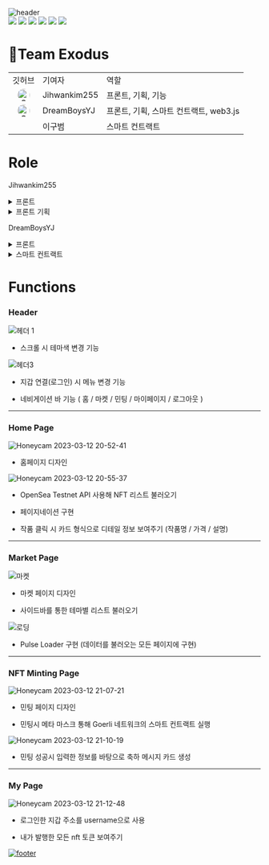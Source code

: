 <picture>![header](https://capsule-render.vercel.app/api?type=waving&color=F8E2CF&height=200&animation=fadeIn&section=header&text=Team%20Exodus&fontSize=90)</picture>
<br>
<a href="#"><img src="https://img.shields.io/badge/Javascript-F7DF1E?style=for-the-badge&logo=Javascript&logoColor=white"></a>
 <a href="#"><img src="https://img.shields.io/badge/React-61DAFB?style=for-the-badge&logo=React&logoColor=white"></a> <a href="#"><img src="https://img.shields.io/badge/Solidity-363636?style=for-the-badge&logo=Solidity&logoColor=white"></a> <a href="#"><img src="https://img.shields.io/badge/Remix-000000?style=for-the-badge&logo=Remix&logoColor=white"></a> <a href="#"><img src="https://img.shields.io/badge/Web3.js-F16822?style=for-the-badge&logo=Web3.js&logoColor=white"></a>
<a href="#"><img src="https://img.shields.io/badge/styled components-DB7093?style=for-the-badge&logo=styled-components&logoColor=white"/></a> 
 
# :two_men_holding_hands:Team Exodus
<table>
  <tr>
    <td>깃허브</td>
    <td>기여자</td>
    <td>역할</td>
  </tr>
  <tr>
    <td align="center"><a href="https://github.com/jihwankim255"><img src="https://github.com/jihwankim255.png" alt="Contributor Name" width="25" style="border-radius: 50%" /></a></td>
    <td>Jihwankim255</td>
    <td>프론트, 기획, 기능</td>
  </tr>
  <tr>
    <td align="center"><a href="https://github.com/DreamBoysYJ"><img src="https://github.com/DreamBoysYJ.png" alt="Contributor Name" width="25" style="border-radius: 50%" /></a></td>
    <td>DreamBoysYJ</td>
    <td>프론트, 기획, 스마트 컨트랙트, web3.js</td>
  </tr>
  <tr>
    <td></td>
    <td>이구범</td>
    <td>스마트 컨트랙트</td>
  </tr>
</table>

#  Role
Jihwankim255
<details>
 <summary>프론트</summary>
 - Home: 월페이퍼, 푸터, 페이지네이션, 상세 페이지
 - Mypage: 상세 페이지
 - Market: 상세 페이지
 - Create: 민팅 완료 페이지
</details>
<details>
 <summary>프론트 기획</summary>
  - 페이지네이션: 페이지 별 NFT수, 최대 페이지,prev,next 버튼
  - 상세 페이지: 데이터 모델링,
 
</details>
 
DreamBoysYJ
<details>
 <summary>프론트</summary>
 - 라우팅
 - Home: 헤더, 로딩
 - Mypage: 배경 이미지
 - Market: 사이드바, 카테고리, 로딩
 - Create: 민팅 폼
</details>
<details>
<summary>스마트 컨트랙트</summary>
 - 스마트 컨트랙트 배포:
 - 민팅: 
 - 보유 NFT: 
</details>

#  Functions
<h3>Header</h3>

![헤더 1](https://user-images.githubusercontent.com/89343745/224542166-dde412ea-4633-40ea-940e-658a5441c741.gif)

- 스크롤 시 테마색 변경 기능

![헤더3](https://user-images.githubusercontent.com/89343745/224542493-58e14046-ea5d-4944-bea2-15f4182accd6.gif)

- 지갑 연결(로그인) 시 메뉴 변경 기능

- 네비게이션 바 기능 ( 홈 / 마켓 / 민팅 / 마이페이지 / 로그아웃 ) 

<hr/>

<h3> Home Page </h3>

![Honeycam 2023-03-12 20-52-41](https://user-images.githubusercontent.com/89343745/224542841-a5ab616c-afd2-4bce-8451-821144b07fc4.gif)

- 홈페이지 디자인

![Honeycam 2023-03-12 20-55-37](https://user-images.githubusercontent.com/89343745/224542980-6b4aeb68-b16d-45cb-a8be-46e7c907eb07.gif)

- OpenSea Testnet API 사용해 NFT 리스트 불러오기

- 페이지네이션 구현

- 작품 클릭 시 카드 형식으로 디테일 정보 보여주기 (작품명 / 가격 / 설명)

<hr/>

<h3> Market Page </h3>

![마켓](https://user-images.githubusercontent.com/89343745/224543419-3c29c373-3391-480a-b74f-63515282e62e.gif)


- 마켓 페이지 디자인

- 사이드바를 통한 테마별 리스트 불러오기 

![로딩](https://user-images.githubusercontent.com/89343745/224543248-877383ae-b5b6-4bf5-9c65-e80ca4d746a7.gif)

- Pulse Loader 구현 (데이터를 불러오는 모든 페이지에 구현)

<hr/>

<h3>NFT Minting Page</h3>

![Honeycam 2023-03-12 21-07-21](https://user-images.githubusercontent.com/89343745/224543577-e6f94abd-35c9-4c49-a969-12a7065b42d2.gif)

- 민팅 페이지 디자인

- 민팅시 메타 마스크 통해 Goerli 네트워크의 스마트 컨트랙트 실행

![Honeycam 2023-03-12 21-10-19](https://user-images.githubusercontent.com/89343745/224543693-c282fb7c-c4f6-4827-bb80-7fbe85cd256b.gif)

- 민팅 성공시 입력한 정보를 바탕으로 축하 메시지 카드 생성

<hr/>

<h3>My Page</h3>

![Honeycam 2023-03-12 21-12-48](https://user-images.githubusercontent.com/89343745/224543849-80e1855d-a08f-4073-9ee6-fb9032b1a918.gif)

- 로그인한 지갑 주소를 username으로 사용

- 내가 발행한 모든 nft 토큰 보여주기


<a href="#">![footer](https://capsule-render.vercel.app/api?type=waving&color=F8E2CF&height=160&section=footer&fontSize=90)</a>
